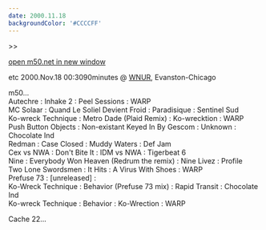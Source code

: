 ```yaml
---
date: 2000.11.18
backgroundColor: '#CCCCFF'
---
```


\>>

[open m50.net in new window  
](http://m50.net/)


etc 2000.Nov.18 00:3090minutes @ [WNUR](http://www.wnur.org/), Evanston-Chicago


m50...  
Autechre : Inhake 2 : Peel Sessions : WARP  
MC Solaar : Quand Le Soliel Devient Froid : Paradisique : Sentinel Sud  
Ko-wreck Technique : Metro Dade (Plaid Remix) : Ko-wrecktion : WARP  
Push Button Objects : Non-existant Keyed In By Gescom : Unknown : Chocolate Ind  
Redman : Case Closed : Muddy Waters : Def Jam  
Cex vs NWA : Don't Bite It : IDM vs NWA : Tigerbeat 6  
Nine : Everybody Won Heaven (Redrum the remix) : Nine Livez : Profile  
Two Lone Swordsmen : It Hits : A Virus With Shoes : WARP  
Prefuse 73 : \[unreleased\] :  
Ko-Wreck Technique : Behavior (Prefuse 73 mix) : Rapid Transit : Chocolate Ind  
Ko-wreck Technique : Behavior : Ko-Wrection : WARP  

Cache 22...